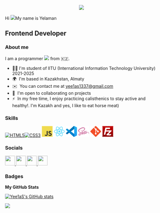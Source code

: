 <div id="header" align="center">
  <img src="https://i.imgur.com/2Jme4Bc.gif" width="750"/>
</div>

  Hi ![](https://user-images.githubusercontent.com/18350557/176309783-0785949b-9127-417c-8b55-ab5a4333674e.gif)My name is Yelaman


Frontend Developer
-----------------
### About me
I am a programmer <img src="https://media.giphy.com/media/WUlplcMpOCEmTGBtBW/giphy.gif" width="30"> from 🇰🇿.
* 🧑‍🎓 I'm student of IITU (International Information Technology University) 2021-2025
* 🌍  I'm based in Kazakhstan, Almaty
* ✉️  You can contact me at [yee1as1337@gmail.com](mailto:yee1as1337@gmail.com)
* 🤝  I'm open to collaborating on projects
* ⚡  In my free time, I enjoy practicing calisthenics to stay active and healthy!. I'm Kazakh and yes, I like to eat horse meat)

### Skills

<p align="left">
<a href="https://developer.mozilla.org/en-US/docs/Glossary/HTML5" target="_blank" rel="noreferrer"><img src="https://raw.githubusercontent.com/danielcranney/readme-generator/main/public/icons/skills/html5-colored.svg" width="36" height="36" title="HTML" alt="HTML5" /></a><a href="https://www.w3.org/TR/CSS/#css" target="_blank" rel="noreferrer"><img src="https://raw.githubusercontent.com/danielcranney/readme-generator/main/public/icons/skills/css3-colored.svg" width="36" height="36" title="CSS" alt="CSS3" /></a>
<a href="#" target="_blank" rel="noreferrer"><img src="https://github.com/devicons/devicon/blob/master/icons/javascript/javascript-original.svg" title="JS" **alt="JS" width="36" height="36"/></a>
<a href="https://react.dev/" target="_blank" rel="noreferrer"><img src="https://github.com/devicons/devicon/blob/master/icons/react/react-original.svg" title="React" **alt="React" width="36" height="36"/></a>
<a href="https://code.visualstudio.com/" target="_blank" rel="noreferrer"><img src="https://github.com/devicons/devicon/blob/master/icons/vscode/vscode-original.svg" title="VScode" alt="VScode" width="36" height="36"/></a>
<a href="https://sass-lang.com/documentation/" target="_blank" rel="noreferrer"><img src="https://github.com/devicons/devicon/blob/master/icons/sass/sass-original.svg" title="SASS" alt="SASS" width="36" height="36"/></a>
<a href="https://git-scm.com/" target="_blank" rel="noreferrer"><img src="https://github.com/devicons/devicon/blob/master/icons/git/git-original.svg" title="Git" **alt="Git" width="36" height="36"/></a>
<a href="https://filezilla-project.org/" target="_blank" rel="noreferrer"><img src="https://github.com/devicons/devicon/blob/master/icons/filezilla/filezilla-original.svg" title="FileZilla" alt="FileZilla" width="36" height="36"/></a>
</p>


### Socials

<p align="left"> <a href="https://discord.com/users/yee1as" target="_blank" rel="noreferrer"> <picture> <source media="(prefers-color-scheme: dark)" srcset="https://raw.githubusercontent.com/danielcranney/readme-generator/main/public/icons/socials/discord-dark.svg" /> <source media="(prefers-color-scheme: light)" srcset="https://raw.githubusercontent.com/danielcranney/readme-generator/main/public/icons/socials/discord.svg" /> <img src="https://raw.githubusercontent.com/danielcranney/readme-generator/main/public/icons/socials/discord.svg" width="32" height="32" /> </picture> </a> <a href="https://www.github.com/Yee1aS" target="_blank" rel="noreferrer"> <picture> <source media="(prefers-color-scheme: dark)" srcset="https://raw.githubusercontent.com/danielcranney/readme-generator/main/public/icons/socials/github-dark.svg" /> <source media="(prefers-color-scheme: light)" srcset="https://raw.githubusercontent.com/danielcranney/readme-generator/main/public/icons/socials/github.svg" /> <img src="https://raw.githubusercontent.com/danielcranney/readme-generator/main/public/icons/socials/github.svg" width="32" height="32" /> </picture> </a> <a href="http://www.instagram.com/yee1as" target="_blank" rel="noreferrer"> <picture> <source media="(prefers-color-scheme: dark)" srcset="https://raw.githubusercontent.com/danielcranney/readme-generator/main/public/icons/socials/instagram-dark.svg" /> <source media="(prefers-color-scheme: light)" srcset="https://raw.githubusercontent.com/danielcranney/readme-generator/main/public/icons/socials/instagram.svg" /> <img src="https://raw.githubusercontent.com/danielcranney/readme-generator/main/public/icons/socials/instagram.svg" width="32" height="32" /> </picture> </a> <a href="https://www.stackoverflow.com/users/24732591/yee1as" target="_blank" rel="noreferrer"> <picture> <source media="(prefers-color-scheme: dark)" srcset="https://raw.githubusercontent.com/danielcranney/readme-generator/main/public/icons/socials/stackoverflow-dark.svg" /> <source media="(prefers-color-scheme: light)" srcset="https://raw.githubusercontent.com/danielcranney/readme-generator/main/public/icons/socials/stackoverflow.svg" /> <img src="https://raw.githubusercontent.com/danielcranney/readme-generator/main/public/icons/socials/stackoverflow.svg" width="32" height="32" /> </picture> </a></p>

### Badges

<b>My GitHub Stats</b>

<a href="http://www.github.com/Yee1aS"><img src="https://github-readme-stats.vercel.app/api?username=Yee1aS&show_icons=true&hide=&count_private=true&title_color=f97316&text_color=ffffff&icon_color=3382ed&bg_color=000000&hide_border=true&show_icons=true" alt="Yee1aS's GitHub stats" /></a>

<a href="http://www.github.com/Yee1aS"><img src="https://github-readme-streak-stats.herokuapp.com/?user=Yee1aS&stroke=ffffff&background=000000&ring=f97316&fire=f97316&currStreakNum=ffffff&currStreakLabel=f97316&sideNums=ffffff&sideLabels=ffffff&dates=ffffff&hide_border=true" /></a>
